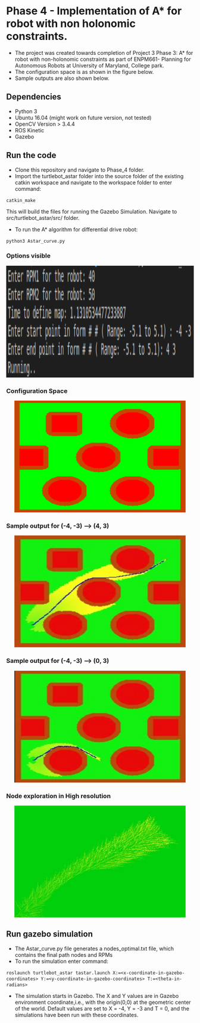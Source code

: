 # Phase 4 - Implementation of A* for robot with non holonomic constraints.


- The project was created towards completion of Project 3 Phase 3: A* for robot with non-holonomic constraints as part of ENPM661- Planning for Autonomous Robots at University of Maryland, College park.
- The configuration space is as shown in the figure below. 
- Sample outputs are also shown below. 
## Dependencies
- Python 3
- Ubuntu 16.04 (might work on future version, not tested)
- OpenCV Version > 3.4.4
- ROS Kinetic
- Gazebo
## Run the code
- Clone this repository and navigate to Phase_4 folder.
- Import the turtlebot_astar folder into the source folder of the existing catkin workspace and navigate to the workspace folder to enter command:
```
catkin_make
```
This will build the files for running the Gazebo Simulation. Navigate to  src/turtlebot_astar/src/ folder.
- To run the A* algorithm for differential drive robot: 
```
python3 Astar_curve.py
```
### Options visible
<p align="center">
  <img width="900" height="300" src="https://github.com/vishnuu95/ENPM661Proj3/blob/master/Phase3_and_4/Images/options.png">
</p>

### Configuration Space
<p align="center">
  <img width="460" height="300" src="https://github.com/vishnuu95/ENPM661Proj3/blob/master/Phase3_and_4/Images/raw_img.png">
</p>

### Sample output for (-4, -3) --> (4, 3)
<p align="center">
  <img width="460" height="300" src="https://github.com/vishnuu95/ENPM661Proj3/blob/master/Phase3_and_4/Images/optimal_path.png">
</p>

### Sample output for (-4, -3) --> (0, 3)
<p align="center">
  <img width="460" height="300" src="https://github.com/vishnuu95/ENPM661Proj3/blob/master/Phase3_and_4/Images/optimal_path2.png">
</p>

### Node exploration in High resolution
<p align="center">
  <img width="460" height="300" src="https://github.com/vishnuu95/ENPM661Proj3/blob/master/Phase3_and_4/Images/node_exploration.png">
</p>

## Run gazebo simulation
- The Astar\_curve.py file generates a nodes\_optimal.txt file, which contains the final path nodes and RPMs
- To run the simulation enter command:
```
roslaunch turtlebot_astar tastar.launch X:=<x-coordinate-in-gazebo-coordinates> Y:=<y-coordinate-in-gazebo-coordinates> T:=<theta-in-radians>
```
- The simulation starts in Gazebo. The X and Y values are in Gazebo environment coordinate,i.e., with the origin(0,0) at the geometric center of the world. Default values are set to X = -4, Y = -3 and T = 0, and the simulations have been run with these coordinates.

